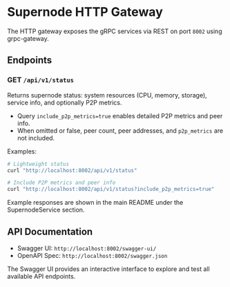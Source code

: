 # Supernode HTTP Gateway

The HTTP gateway exposes the gRPC services via REST on port `8002` using grpc-gateway.

## Endpoints

### GET `/api/v1/status`
Returns supernode status: system resources (CPU, memory, storage), service info, and optionally P2P metrics.

- Query `include_p2p_metrics=true` enables detailed P2P metrics and peer info.
- When omitted or false, peer count, peer addresses, and `p2p_metrics` are not included.

Examples:

```bash
# Lightweight status
curl "http://localhost:8002/api/v1/status"

# Include P2P metrics and peer info
curl "http://localhost:8002/api/v1/status?include_p2p_metrics=true"
```

Example responses are shown in the main README under the SupernodeService section.


## API Documentation

- Swagger UI: `http://localhost:8002/swagger-ui/`
- OpenAPI Spec: `http://localhost:8002/swagger.json`

The Swagger UI provides an interactive interface to explore and test all available API endpoints.
